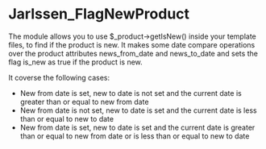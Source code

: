 Jarlssen_FlagNewProduct
=======================

The module allows you to use $_product->getIsNew() inside your template files, to find if the product is new.
It makes some date compare operations over the product attributes news_from_date and news_to_date and sets the flag is_new as true if the product is new.

It coverse the following cases:
 * New from date is set, new to date is not set and the current date is greater than or equal to new from date 
 * New from date is not set, new to date is set and the current date is less than or equal to new to date 
 * New from date is set, new to date is set and the current date is greater than or equal to new from date or is less than or equal to new to date
